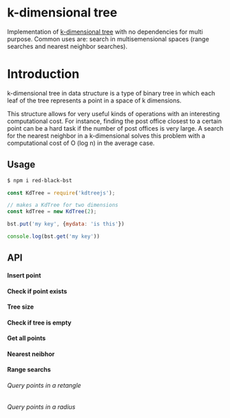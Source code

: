 # k-dimensional tree
Implementation of [k-dimensional tree](http://citeseerx.ist.psu.edu/viewdoc/download?doi=10.1.1.160.335&rep=rep1&type=pdf) with no dependencies for multi purpose. Common uses are: search in multisemensional spaces (range searches and nearest neighbor searches).

# Introduction
k-dimensional tree in data structure is a type of binary tree in which each leaf of the tree represents a point in a space of k dimensions.

This structure allows for very useful kinds of operations with an interesting computational cost. For instance, finding the post office closest to a certain point can be a hard task if the number of post offices is very large. A search for the nearest neighbor in a k-dimensional solves this problem with a computational cost of O (log n) in the average case.

## Usage

```bash
$ npm i red-black-bst
```

```javascript
const KdTree = require('kdtreejs');

// makes a KdTree for two dimensions
const kdTree = new KdTree(2);

bst.put('my key', {mydata: 'is this'})

console.log(bst.get('my key'))
```

## API

#### Insert point

#### Check if point exists

#### Tree size

#### Check if tree is empty

#### Get all points

#### Nearest neibhor

#### Range searchs

###### Query points in a retangle

###### Query points in a radius